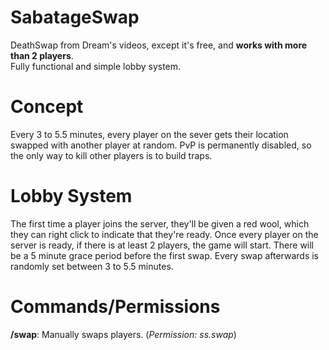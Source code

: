 # SabatageSwap  
DeathSwap from Dream's videos, except it's free, and **works with more than 2 players**.  
Fully functional and simple lobby system.

# Concept
Every 3 to 5.5 minutes, every player on the sever gets their location swapped with another player at random. PvP is permanently disabled, so the only way to kill other players is to build traps.

# Lobby System
The first time a player joins the server, they'll be given a red wool, which they can right click to indicate that they're ready. Once every player on the server is ready, if there is at least 2 players, the game will start. There will be a 5 minute grace period before the first swap. Every swap afterwards is randomly set between 3 to 5.5 minutes.

# Commands/Permissions
**/swap**: Manually swaps players. (*Permission: ss.swap*)
